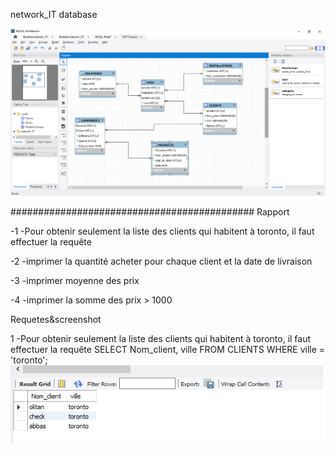 
network_IT database

![](images/BD.png)




############################################
Rapport

-1 -Pour obtenir seulement la liste des clients qui habitent à toronto, il faut effectuer la requête 

-2 -imprimer la quantité acheter pour chaque client et la date de livraison

-3 -imprimer moyenne des prix

-4 -imprimer la somme des prix > 1000


Requetes&screenshot

1 -Pour obtenir seulement la liste des clients qui habitent à toronto, il faut effectuer la requête 
   SELECT Nom_client, ville FROM CLIENTS WHERE ville = 'toronto';
![](images/r1.png)
